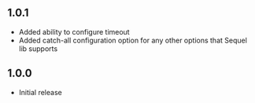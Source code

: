 ## 1.0.1
 - Added ability to configure timeout
 - Added catch-all configuration option for any other options that Sequel lib supports

## 1.0.0
  - Initial release

